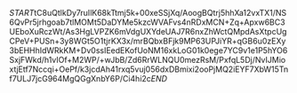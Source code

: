 $START$tC8uQtlkDy7ruIlK68kTtmj5k+00xeSSjXq/AoogBQtrj5hhXa12vxTX1/NS6QvPr5jrhgoab7tlMOMt5DaDYMe5kzcWVAFvs4nRDxMCN+Zq+Apxw6BC3UEboXuRczWt/As3HgLVPZK6mVdgUXYdeUAJ7R6nxZhWctQMpdAsXtpcUgCPeV+PUSn+3y8WGt5O1tjrKX3x/mrBQbxBFjk9MP63UPJiYR+qGB6u0zEXy3bEHHhIdWRkKM+Dv0ssIEedEKofUoNM16xkLoG01k0ege7YC9v1e1P5hYO6SxjFWkd/h1vIOf+M2WP/+wJbB/Zd6RrWLNQU0mezRsM/PxfqL5Dj/NvIJMioxtjEtf7Nccqi+OePf/k3jcdAh41rxq5vuj056dxDBmixi2ooPjMQ2iEYF7XbW15Tnf7ULJ7jcG964MgQGgXnbY6P/Ci4hi2c$END$